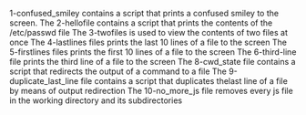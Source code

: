 1-confused_smiley contains a script that prints a confused smiley to the screen.
The 2-hellofile contains a script that prints the contents of the /etc/passwd file
The 3-twofiles is used to view the contents of two files at once
The 4-lastlines files prints the last 10 lines of a file to the screen 
The 5-firstlines files prints the first 10 lines of a file to the screen 
The 6-third-line  file prints the third line of a file to the screen 
The 8-cwd_state file  contains a script that redirects the output of a command to a file
The 9-duplicate_last_line file  contains a script that duplicates thelast line of a file by means of output redirection 
The 10-no_more_js file removes every js file in the working directory and its subdirectories
